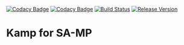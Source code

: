 [![Codacy Badge](https://api.codacy.com/project/badge/Grade/928c3904774f4f18b9f5343daa6f613e)](https://app.codacy.com/app/Double-O-Seven/kamp?utm_source=github.com&utm_medium=referral&utm_content=Double-O-Seven/kamp&utm_campaign=Badge_Grade_Dashboard)
[![Codacy Badge](https://api.codacy.com/project/badge/Coverage/b827e96eac8e4baa87ecd69f7407ad69)](https://www.codacy.com/app/Double-O-Seven/kamp?utm_source=github.com&utm_medium=referral&utm_content=Double-O-Seven/kamp&utm_campaign=Badge_Coverage)
[![Build Status](https://travis-ci.org/Double-O-Seven/kamp.svg?branch=master)](https://travis-ci.org/Double-O-Seven/kamp)
[![Release Version](https://img.shields.io/maven-central/v/ch.leadrian.samp.kamp/kamp-core.svg?label=release)](http://search.maven.org/#search%7Cga%7C1%7Ckamp-core)

# Kamp for SA-MP
